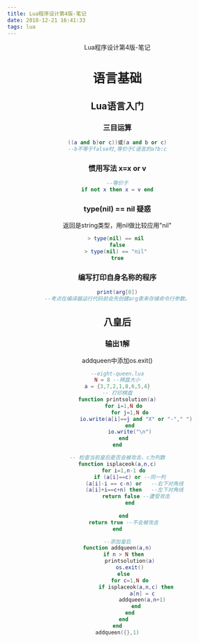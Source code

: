 ```yaml
---
title: Lua程序设计第4版-笔记
date: 2018-12-21 16:41:33
tags: lua
---
```


<center>Lua程序设计第4版-笔记<center>

# 语言基础

## Lua语言入门

### 三目运算

```lua
((a and b)or c))或(a and b or c)
--b不等于false时,等价于C语言的a?b:c
```



### 惯用写法 x=x or v

```lua
--等价于
if not x then x = v end
```

### type(nil) == nil 疑惑

返回是string类型，用nil做比较应用"nil"

```lua
> type(nil) == nil 
false
> type(nil) == "nil" 
true
```

### 编写打印自身名称的程序

```lua
print(arg[0])
--考点在编译器运行代码前会先创建arg表来存储命令行参数。
```

## 八皇后

### 输出1解

addqueen中添加os.exit()

```lua
--eight-queen.lua
N = 8 --棋盘大小
a = {3,7,2,1,8,6,5,4}
-- 打印棋盘
function printsolution(a)
	for i=1,N do
		for j=1,N do
			io.write(a[i]==j and "X" or "-"," ")
		end
		io.write("\n")
	end
end

-- 检查当前皇后是否会被攻击，c为列数
function isplaceok(a,n,c)
	for i=1,n-1 do
		if (a[i]==c) or --同一列
		   (a[i]-i == c-n) or	--右下对角线
		   (a[i]+i==c+n) then   --左下对角线
			return false --遭受攻击
		end
		
	end
	return true --不会被攻击
end

--添加皇后
function addqueen(a,n)
	if n > N then
		printsolution(a)
		os.exit()
	else
		for c=1,N do
			if isplaceok(a,n,c) then
				a[n] = c
				addqueen(a,n+1)
			end
		end
	end
end
addqueen({},1)
```

